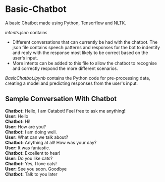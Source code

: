# Basic-Chatbot

A basic Chatbot made using Python, Tensorflow and NLTK.
  
*intents.json* contains
- Different conversations that can currently be had with the chatbot. The json file contains speech patterns and responses for the bot to indentify and reply with the response most likely to be correct based on the user's input.
- More intents can be added to this file to allow the chatbot to recognise and correctly respond the more different scenarios.
  
*BasicChatbot.ipynb* contains the Python code for pre-processing data, creating a model and predicting responses from the user's input.
## Sample Conversation With Chatbot
**Chatbot:** Hello, I am Catabot! Feel free to ask me anything!  
**User:** Hello  
**Chatbot:** Hi!    
**User:** How are you?  
**Chatbot:** I am doing well.  
**User:** What can we talk about?  
**Chatbot:** Anything at all! How was your day?  
**User:** It was fantastic.  
**Chatbot:** Excellent to hear!  
**User:** Do you like cats?  
**Chatbot:** Yes, I love cats!  
**User:** See you soon. Goodbye  
**Chatbot:** Talk to you later  
